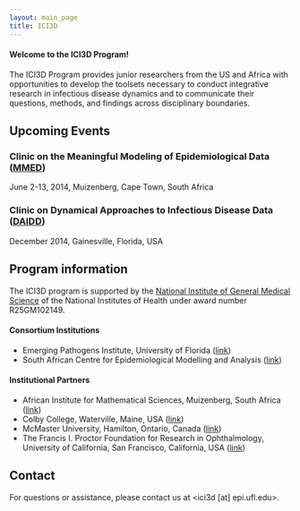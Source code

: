 ```yaml
---
layout: main_page
title: ICI3D
---
```

#### Welcome to the ICI3D Program!

The ICI3D Program provides junior researchers from the US and Africa with opportunities to develop the toolsets necessary to conduct integrative research in infectious disease dynamics and to communicate their questions, methods, and findings across disciplinary boundaries.

## Upcoming Events

### Clinic on the Meaningful Modeling of Epidemiological Data ([MMED](http://ici3d.github.io/mmed/ "MMED"))

June 2-13, 2014, Muizenberg, Cape Town, South Africa

### Clinic on Dynamical Approaches to Infectious Disease Data ([DAIDD](http://ici3d.github.io/daidd/ "DAIDD"))

December 2014, Gainesville, Florida, USA

## Program information

The ICI3D program is supported by the [National Institute of General Medical Science](http://www.nigms.nih.gov/ "NIGMS") of the National Institutes of Health under award number R25GM102149.

#### Consortium Institutions

- Emerging Pathogens Institute, University of Florida ([link](http://www.epi.ufl.edu/ "EPI @ UF"))
- South African Centre for Epidemiological Modelling and Analysis ([link](http://www.sacema.com/ "SACEMA"))

#### Institutional Partners

- African Institute for Mathematical Sciences, Muizenberg, South Africa ([link](http://aims.ac.za/ "AIMS"))
- Colby College, Waterville, Maine, USA ([link](http://www.colby.edu/ "Colby"))
- McMaster University, Hamilton, Ontario, Canada ([link](http://www.mcmaster.ca/ "McMaster"))
- The Francis I. Proctor Foundation for Research in Ophthalmology, University of California, San Francisco, California, USA ([link](http://www.proctor.ucsf.edu/ "Proctor Foundation @ UCSF"))

## Contact

For questions or assistance, please contact us at <ici3d [at] epi.ufl.edu>.
